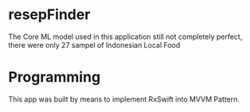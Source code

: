 # resepFinder
The Core ML model used in this application still not completely perfect, there were only 27 sampel of Indonesian Local Food

# Programming
This app was built by means to implement RxSwift into MVVM Pattern.
